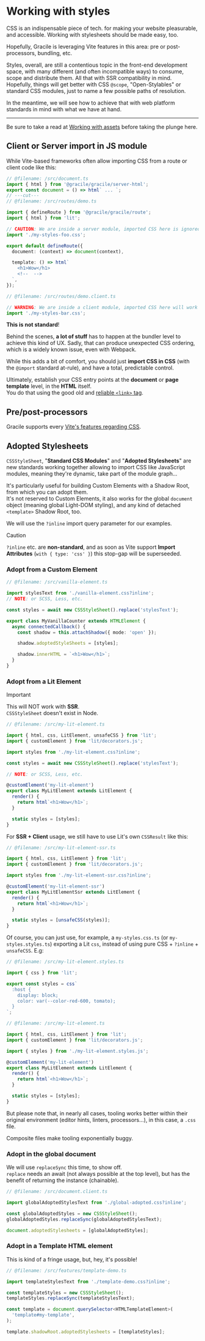 # <i-c o='ph:palette-duotone'></i-c>Working with styles

CSS is an indispensable piece of tech. for making your website pleasurable, and accessible. Working with stylesheets should be made easy, too.

Hopefully, Gracile is leveraging Vite features in this area: pre or post-processors, bundling, etc.

Styles, overall, are still a contentious topic in the front-end development space, with
many different (and often incompatible ways) to consume, scope and distribute them. All that with SSR compatibility in mind.  
Hopefully, things will get better with CSS `@scope`, "Open-Stylables" or standard
CSS modules, just to name a few possible paths of resolution.

In the meantime, we will see how to achieve that with web platform standards
in mind with what we have at hand.

---

Be sure to take a read at [Working with assets](/docs/learn/usage/working-with-assets/) before taking the plunge here.

## Client or Server import in JS module

While Vite-based frameworks often allow importing CSS from a route or
client code like this:

```ts twoslash
// @filename: /src/document.ts
import { html } from '@gracile/gracile/server-html';
export const document = () => html` ... `;
// ---cut---
// @filename: /src/routes/demo.ts

import { defineRoute } from '@gracile/gracile/route';
import { html } from 'lit';

// CAUTION: We are inside a server module, imported CSS here is ignored!
import './my-styles-foo.css';

export default defineRoute({
  document: (context) => document(context),

  template: () => html`
    <h1>Wow</h1>
    <!--  -->
  `,
});

// @filename: /src/routes/demo.client.ts

// WARNING: We are inside a client module, imported CSS here will work but is not recommended!
import './my-styles-bar.css';
```

**This is not standard**!

Behind the scenes, **a lot of stuff** has to happen at the bundler level to achieve this kind of UX. Sadly, that can produce unexpected CSS ordering, which
is a widely known issue, even with Webpack.

While this adds a bit of comfort, you should just **import CSS in CSS** (with the `@import` standard at-rule), and have a total, predictable control.

Ultimately, establish your CSS entry points at the **document** or **page template** level, in the **HTML** itself.  
You do that using the good old and [reliable `<link>` tag](/docs/learn/usage/working-with-assets/#doc_1-globally-at-the-document-level).

## Pre/post-processors

Gracile supports every [Vite's features regarding CSS](https://vitejs.dev/guide/features#css).

## Adopted Stylesheets

`CSSStyleSheet`, "**Standard CSS Modules**" and "**Adopted Stylesheets**" are new standards working together allowing to import CSS like JavaScript modules, meaning they're dynamic, take part of the module graph…

It's particularly useful for building Custom Elements with a Shadow Root, from which you can adopt them.  
It's not reserved to Custom Elements, it also works for the global `document` object (meaning global Light-DOM styling), and any kind of detached `<template>` Shadow Root, too.

We will use the `?inline` import query parameter for our examples.

> [!CAUTION]  
> `?inline` etc. are **non-standard**, and as soon as Vite support
> **Import Attributes** (`with { type: 'css' }`) this stop-gap will be superseeded.

### Adopt from a Custom Element

```ts twoslash
// @filename: /src/vanilla-element.ts

import stylesText from './vanilla-element.css?inline';
// NOTE: or SCSS, Less, etc.

const styles = await new CSSStyleSheet().replace('stylesText');

export class MyVanillaCounter extends HTMLElement {
  async connectedCallback() {
    const shadow = this.attachShadow({ mode: 'open' });

    shadow.adoptedStyleSheets = [styles];

    shadow.innerHTML = `<h1>Wow</h1>`;
  }
}
```

### Adopt from a Lit Element

> [!IMPORTANT]  
> This will NOT work with **SSR**.  
> `CSSStyleSheet` doesn't exist in Node.

```ts twoslash
// @filename: /src/my-lit-element.ts

import { html, css, LitElement, unsafeCSS } from 'lit';
import { customElement } from 'lit/decorators.js';

import styles from './my-lit-element.css?inline';

const styles = await new CSSStyleSheet().replace('stylesText');

// NOTE: or SCSS, Less, etc.

@customElement('my-lit-element')
export class MyLitElement extends LitElement {
  render() {
    return html`<h1>Wow</h1>`;
  }

  static styles = [styles];
}
```

For **SSR + Client** usage, we still have to use Lit's own `CSSResult` like this:

```ts twoslash
// @filename: /src/my-lit-element-ssr.ts

import { html, css, LitElement } from 'lit';
import { customElement } from 'lit/decorators.js';

import styles from './my-lit-element-ssr.css?inline';

@customElement('my-lit-element-ssr')
export class MyLitElementSsr extends LitElement {
  render() {
    return html`<h1>Wow</h1>`;
  }

  static styles = [unsafeCSS(styles)];
}
```

Of course, you can just use, for example, a `my-styles.css.ts` (or `my-styles.styles.ts`) exporting a Lit `css`, instead of using pure CSS + `?inline` + `unsafeCSS`. E.g:

```ts twoslash
// @filename: /src/my-lit-element.styles.ts

import { css } from 'lit';

export const styles = css`
  :host {
    display: block;
    color: var(--color-red-600, tomato);
  }
`;

// @filename: /src/my-lit-element.ts

import { html, css, LitElement } from 'lit';
import { customElement } from 'lit/decorators.js';

import { styles } from './my-lit-element.styles.js';

@customElement('my-lit-element')
export class MyLitElement extends LitElement {
  render() {
    return html`<h1>Wow</h1>`;
  }

  static styles = [styles];
}
```

But please note that, in nearly all cases, tooling works better within their original environment (editor hints, linters, processors…), in this case, a `.css` file.

Composite files make tooling exponentially buggy.

### Adopt in the global document

We will use `replaceSync` this time, to show off.  
`replace` needs an await (not always possible at the top level), but has the benefit of returning the instance (chainable).

```ts twoslash
// @filename: /src/document.client.ts

import globalAdoptedStylesText from './global-adopted.css?inline';

const globalAdoptedStyles = new CSSStyleSheet();
globalAdoptedStyles.replaceSync(globalAdoptedStylesText);

document.adoptedStylesheets = [globalAdoptedStyles];
```

### Adopt in a Template HTML element

This is kind of a fringe usage, but, hey, it's possible!

```ts twoslash
// @filename: /src/features/template-demo.ts

import templateStylesText from './template-demo.css?inline';

const templateStyles = new CSSStyleSheet();
templateStyles.replaceSync(templateStylesText);

const template = document.querySelector<HTMLTemplateElement>(
  'template#my-template',
);

template.shadowRoot.adoptedStylesheets = [templateStyles];
```
